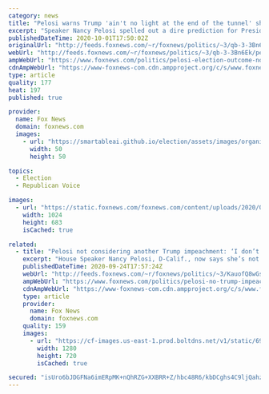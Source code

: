 ```yaml
---
category: news
title: "Pelosi warns Trump 'ain't no light at the end of the tunnel' should election be decided in House"
excerpt: "Speaker Nancy Pelosi spelled out a dire prediction for President Trump should the election come down to the House to be decided."
publishedDateTime: 2020-10-01T17:50:02Z
originalUrl: "http://feeds.foxnews.com/~r/foxnews/politics/~3/qb-3-3Bn6Ek/pelosi-election-outcome-no-light-for-trump-in-house"
webUrl: "http://feeds.foxnews.com/~r/foxnews/politics/~3/qb-3-3Bn6Ek/pelosi-election-outcome-no-light-for-trump-in-house"
ampWebUrl: "https://www.foxnews.com/politics/pelosi-election-outcome-no-light-for-trump-in-house.amp"
cdnAmpWebUrl: "https://www-foxnews-com.cdn.ampproject.org/c/s/www.foxnews.com/politics/pelosi-election-outcome-no-light-for-trump-in-house.amp"
type: article
quality: 177
heat: 197
published: true

provider:
  name: Fox News
  domain: foxnews.com
  images:
    - url: "https://smartableai.github.io/election/assets/images/organizations/foxnews.com-50x50.jpg"
      width: 50
      height: 50

topics:
  - Election
  - Republican Voice

images:
  - url: "https://static.foxnews.com/foxnews.com/content/uploads/2020/09/2f2219a9-AP20268562631818.jpg"
    width: 1024
    height: 683
    isCached: true

related:
  - title: "Pelosi not considering another Trump impeachment: ‘I don’t think he’s worth the trouble at this point’"
    excerpt: "House Speaker Nancy Pelosi, D-Calif., now says she’s not considering a fresh round of impeachment charges against President Trump to delay a Supreme Court confirmation vote. "
    publishedDateTime: 2020-09-24T17:57:24Z
    webUrl: "http://feeds.foxnews.com/~r/foxnews/politics/~3/KauofQ8wGsA/pelosi-no-trump-impeachment-scotus"
    ampWebUrl: "https://www.foxnews.com/politics/pelosi-no-trump-impeachment-scotus.amp"
    cdnAmpWebUrl: "https://www-foxnews-com.cdn.ampproject.org/c/s/www.foxnews.com/politics/pelosi-no-trump-impeachment-scotus.amp"
    type: article
    provider:
      name: Fox News
      domain: foxnews.com
    quality: 159
    images:
      - url: "https://cf-images.us-east-1.prod.boltdns.net/v1/static/694940094001/cf57df4d-c583-479b-a6fa-37e5d067c475/ef3bd03a-b636-4a9a-923a-95c34ddbf00c/1280x720/match/image.jpg"
        width: 1280
        height: 720
        isCached: true

secured: "isUro6bJDGFNa6imERpMK+nQhRZG+XXBRR+Z/hbc48R6/kbDCghs4C9ljQahzE0wwAxvipRPmrim17Fqum13B5wjK0X5R1bNS8DXql1yY9rOuzORDiQUYEW5745puihaZ99ezdiTQ9DmzKuS5HvWanF3m47af2Ele+Z2CDOvYYeZB/09DdCys10K4ewVq+MLyTN9xGwSBDbpKLMJOiJchFXk26vGz/JoNVmRZR2ihbajGAjt2qAVEcrIBW4x+ZKJL9rEg377qKbA4fCSEFrej6N7pUA5m0ZDBWazEtZNf5M3zCw18FZA7W9MfT4apkoRJ9ySKagqWxXrisp4c9qD4lTUvRxHTmmKXAmNt9bZm7A=;fWSznw4rXQ5JZFYbktGzUQ=="
---
```


